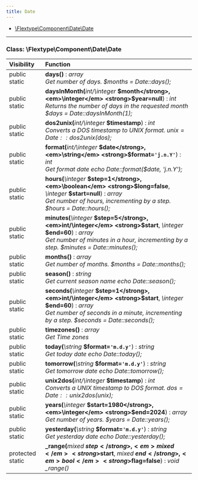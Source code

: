 ```yaml
---
title: Date
---
```


- [\Flextype\Component\Date\Date](#class-flextypecomponentdatedate)

<hr /><a id="class-flextypecomponentdatedate"></a>

### Class: \Flextype\Component\Date\Date

| Visibility       | Function                                                                                                                                                                                                                                                                                                                             |
|:---------------- |:------------------------------------------------------------------------------------------------------------------------------------------------------------------------------------------------------------------------------------------------------------------------------------------------------------------------------------ |
| public static    | <strong>days()</strong> : <em>array</em><br /><em>Get number of days. $months = Date::days();</em>                                                                                                                                                                                                                                  |
| public static    | <strong>daysInMonth(</strong><em>int/\integer</em> <strong>$month</strong>, <em>\integer</em> <strong>$year=null</strong>)</strong> : <em>int</em><br /><em>Returns the number of days in the requested month $days = Date::daysInMonth(1);</em>                                                                                                                 |
| public static    | <strong>dos2unix(</strong><em>int/\integer</em> <strong>$timestamp</strong>)</strong> : <em>int</em><br /><em>Converts a DOS timestamp to UNIX format. $unix = Date::dos2unix($dos);</em>                                                                                                                                                                |
| public static    | <strong>format(</strong><em>int/\integer</em> <strong>$date</strong>, <em>\string</em> <strong>$format=`'j.n.Y'`</strong>)</strong> : <em>int</em><br /><em>Get format date echo Date::format($date, 'j.n.Y');</em>                                                                                                           |
| public static    | <strong>hours(</strong><em>\integer</em> <strong>$step=1</strong>, <em>\boolean</em> <strong>$long=false</strong>, <em>\integer</em> <strong>$start=null</strong>)</strong> : <em>array</em><br /><em>Get number of hours, incrementing by a step. $hours = Date::hours();</em>                                                      |
| public static    | <strong>minutes(</strong><em>\integer</em> <strong>$step=5</strong>, <em>int/\integer</em> <strong>$start</strong>, <em>\integer</em> <strong>$end=60</strong>)</strong> : <em>array</em><br /><em>Get number of minutes in a hour, incrementing by a step. $minutes = Date::minutes();</em>                                                      |
| public static    | <strong>months()</strong> : <em>array</em><br /><em>Get number of months. $months = Date::months();</em>                                                                                                                                                                                                                               |
| public static    | <strong>season()</strong> : <em>string</em><br /><em>Get current season name echo Date::season();</em>                                                                                                                                                                                                                               |
| public static    | <strong>seconds(</strong><em>\integer</em> <strong>$step=1</strong>, <em>int/\integer</em> <strong>$start</strong>, <em>\integer</em> <strong>$end=60</strong>)</strong> : <em>array</em><br /><em>Get number of seconds in a minute, incrementing by a step. $seconds = Date::seconds();</em>                                                      |
| public static    | <strong>timezones()</strong> : <em>array</em><br /><em>Get Time zones</em>                                                                                                                                                                                                                               |
| public static    | <strong>today(</strong><em>\string</em> <strong>$format=`'m.d.y'`</strong>)</strong> : <em>string</em><br /><em>Get today date echo Date::today();</em>                                                                                                                                                                |
| public static    | <strong>tomorrow(</strong><em>\string</em> <strong>$format=`'m.d.y'`</strong>)</strong> : <em>string</em><br /><em>Get tomorrow date echo Date::tomorrow();</em>                                                                                                                                                                |
| public static    | <strong>unix2dos(</strong><em>int/\integer</em> <strong>$timestamp</strong>)</strong> : <em>int</em><br /><em>Converts a UNIX timestamp to DOS format. $dos = Date::unix2dos($unix);</em>                                                                                                                                                                |
| public static    | <strong>years(</strong><em>\integer</em> <strong>$start=1980</strong>, <em>\integer</em> <strong>$end=2024</strong>)</strong> : <em>array</em><br /><em>Get number of years. $years = Date::years();</em>                                                                                                           |
| public static    | <strong>yesterday(</strong><em>\string</em> <strong>$format=`'m.d.y'`</strong>)</strong> : <em>string</em><br /><em>Get yesterday date echo Date::yesterday();</em>                                                                                                                                                                |
| protected static | <strong>_range(</strong><em>mixed</em> <strong>$step</strong>, <em>mixed</em> <strong>$start</strong>, <em>mixed</em> <strong>$end</strong>, <em>bool</em> <strong>$flag=false</strong>)</strong> : <em>void</em><br /><em>_range()</em> |
